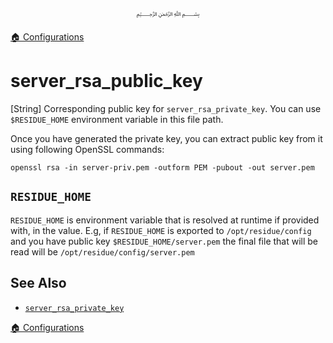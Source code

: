 <p align=center>
   ﷽
</p>

[🏠 Configurations](/docs/CONFIGURATION.md)

# server_rsa_public_key
[String] Corresponding public key for `server_rsa_private_key`. You can use `$RESIDUE_HOME` environment variable in this file path.

Once you have generated the private key, you can extract public key from it using following OpenSSL commands:

```
openssl rsa -in server-priv.pem -outform PEM -pubout -out server.pem
```

## `RESIDUE_HOME`
`RESIDUE_HOME` is environment variable that is resolved at runtime if provided with, in the value. E.g, if `RESIDUE_HOME` is exported to `/opt/residue/config` and you have public key `$RESIDUE_HOME/server.pem` the final file that will be read will be `/opt/residue/config/server.pem`

## See Also
 * [`server_rsa_private_key`](/docs/CONFIGURATION.md#server_rsa_private_key)

[🏠 Configurations](/docs/CONFIGURATION.md)

